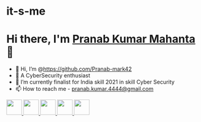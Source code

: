 # it-s-me
<h1>Hi there, I'm <a href="https://www.linkedin.com/in/pranab-kumar-mahanta">Pranab Kumar Mahanta </a>👋</h1>


- 👋 Hi, I’m @https://github.com/Pranab-mark42
- 👀 A CyberSecurity enthusiast
- 🌱 I’m currently finalist for India skill 2021 in skill Cyber Security 
- 📫 How to reach me - pranab.kumar.4444@gmail.com
<a href="https://api.whatsapp.com/send?phone=918455848289&text=Hey ! Lets Start a conversation ">
      <img src="https://exploitus.chinmayakumarbiswal.in/image/whatsapp.png" height="40px" width="40px">
   </a>
   <a href="https://www.facebook.com/pranab.kumar.mahanta.mark.42">
      <img src="https://exploitus.chinmayakumarbiswal.in/image/facebook.png" height="40px" width="40px">
   </a>
   <a href="https://www.instagram.com/m.a.r.k._42/">
      <img src="https://exploitus.chinmayakumarbiswal.in/image/instagram.png" height="40px" width="40px">
    </a>
    <a href="https://www.linkedin.com/in/pranab-kumar-mahanta">
       <img src="https://exploitus.chinmayakumarbiswal.in/image/linkedin.png" height="40px" width="40px">
   </a>
    <a href="https://twitter.com/mark42_PranaB">
      <img src="https://exploitus.chinmayakumarbiswal.in/image/twitter.png" height="40px" width="40px">
   </a>
